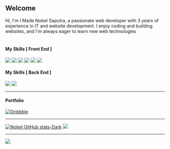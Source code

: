 ## Welcome

Hi, I'm I Made Nobel Saputra, a passionate web developer with 3 years of experience in IT and website development. I enjoy coding and building websites, and I'm always eager to learn new web technologies
#

#### My Skills [ Front End ]

<p align="left">
  <img src="https://img.shields.io/badge/HTML5-E34F26?style=for-the-badge&logo=html5&logoColor=white" style="cursor: default;" />
  <img src="https://img.shields.io/badge/CSS3-1572B6?style=for-the-badge&logo=css3&logoColor=white" style="cursor: default;" />
  <img src="https://img.shields.io/badge/Tailwind_CSS-38B2AC?style=for-the-badge&logo=tailwind-css&logoColor=white" style="cursor: default;" />
  <img src="https://img.shields.io/badge/JavaScript-323330?style=for-the-badge&logo=javascript&logoColor=F7DF1E" style="cursor: default;" />
  <img src="https://img.shields.io/badge/React-20232A?style=for-the-badge&logo=react&logoColor=61DAFB" style="cursor: default;" />
  <img src="https://img.shields.io/badge/Next.js-212529?style=for-the-badge&logo=nextdotjs&logoColor=white" style="cursor: default;" />
</p>

#### My Skills [ Back End ]

<p align="left">
  <img src="https://img.shields.io/badge/Node%20js-339933?style=for-the-badge&logo=nodedotjs&logoColor=white" style="cursor: default;" />
  <img src="https://img.shields.io/badge/Express.js-ffffff?style=for-the-badge&logo=express&logoColor=black" style="cursor: default;" />
 
</p>

---

#### Portfolio

[![Dribbble](https://img.shields.io/badge/Dribbble-EA4C89?style=for-the-badge&logo=dribbble&logoColor=white)](https://dribbble.com/nobelsaputra)

---

[![Nobel GitHub stats-Dark](https://github-readme-stats.vercel.app/api?username=nobel-saputra&show_icons=true&theme=gruvbox)](https://github.com/nobel-saputra/)
![](https://nirzak-streak-stats.vercel.app/?user=nobel-saputra&theme=dark&hide_border=false)<br/>

---

![](https://github-readme-stats.vercel.app/api/top-langs/?username=nobel-saputra&theme=dark&hide_border=false&include_all_commits=false&count_private=false&layout=compact)
